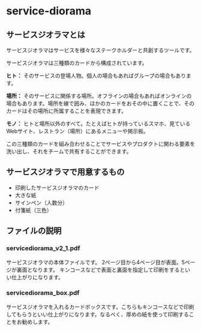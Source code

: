 # service-diorama
## サービスジオラマとは
サービスジオラマはサービスを様々なステークホルダーと共創するツールです。

サービスジオラマは三種類のカードから構成されています。

__ヒト：__ そのサービスの登場人物。個人の場合もあればグループの場合もあります。

__場所：__ そのサービスに関係する場所。オフラインの場合もあればオンラインの場合もあります。場所を線で囲み、ほかのカードをおその中に置くことで、そのカードはその場所に所属することを表現できます。

__モノ：__ ヒトと場所以外のすべて。たとえばヒトが持っているスマホ、見ているWebサイト、レストラン（場所）にあるメニューや掲示板。

この三種類のカードを組み合わせることでサービスやプロダクトに関わる要素を洗い出し、それをチームで共有することができます。
## サービスジオラマで用意するもの
- 印刷したサービスジオラマのカード
- 大きな紙
- サインペン（人数分）
- 付箋紙（三色）
## ファイルの説明
### servicediorama_v2_1.pdf
サービスジオラマの本体ファイルです。 2ページ目から4ページ目が表面。5ページが裏面となります。 キンコースなどで表面と裏面を指定して印刷をするといい仕上がりになります。
### servicediorama_box.pdf
サービスジオラマを入れるカードボックスです。こちらもキンコースなどで印刷してもらうといい仕上がりになります。なるべく、厚めの紙を使って印刷することをお勧めします。
